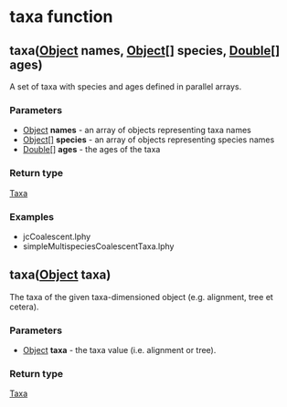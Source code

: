 taxa function
=============
taxa([Object](../types/Object.md) **names**, [Object[]](../types/Object[].md) **species**, [Double[]](../types/Double[].md) **ages**)
-------------------------------------------------------------------------------------------------------------------------------------

A set of taxa with species and ages defined in parallel arrays.

### Parameters

- [Object](../types/Object.md) **names** - an array of objects representing taxa names
- [Object[]](../types/Object[].md) **species** - an array of objects representing species names
- [Double[]](../types/Double[].md) **ages** - the ages of the taxa

### Return type

[Taxa](../types/Taxa.md)


### Examples

- jcCoalescent.lphy
- simpleMultispeciesCoalescentTaxa.lphy



taxa([Object](../types/Object.md) **taxa**)
-------------------------------------------

The taxa of the given taxa-dimensioned object (e.g. alignment, tree et cetera).

### Parameters

- [Object](../types/Object.md) **taxa** - the taxa value (i.e. alignment or tree).

### Return type

[Taxa](../types/Taxa.md)



